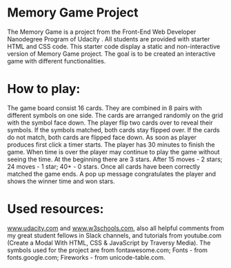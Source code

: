 # Memory Game Project

The Memory Game is a project from the Front-End Web Developer Nanodegree Program of Udacity .
All students are provided with starter HTML and CSS code. This starter code display a static and non-interactive version of Memory Game project. The goal is to be created an interactive game with different functionalities.

# How to play:
The game board consist 16 cards.  They are combined in 8 pairs with different symbols on one side. The cards are arranged randomly on the grid with the symbol face down. The player flip two cards over to reveal their symbols. If the symbols matched, both cards stay flipped over. If the cards do not match, both cards are flipped face down.
As soon as player produces first click a timer starts. The player has 30 minutes to finish the game. When time is over the player may continue to play the game without seeing the time.
At the beginning there are 3 stars.
After 15 moves - 2 stars;
24 moves - 1 star;
40+ - 0 stars.
Once all cards have been correctly matched the game ends. A pop up message congratulates the player and shows the winner time and won stars.


# Used resources:
www.udacity.com and www.w3schools.com, also all helpful comments from my great student fellows in Slack channels, and tutorials from youtube.com (Create a Modal With HTML, CSS & JavaScript by Traversy Media).
The symbols used for the project are from fontawesome.com;
Fonts - from fonts.google.com;
Fireworks - from unicode-table.com.
